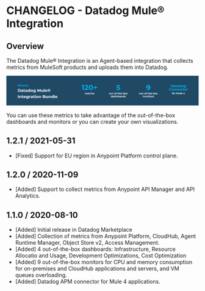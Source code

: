 # CHANGELOG - Datadog Mule® Integration

## Overview

The Datadog Mule® Integration is an Agent-based integration that collects metrics from MuleSoft products and uploads them into Datadog. 

![Datadog Mule® Integration Bundle](images/dmi_bundle.png)

You can use these metrics to take advantage of the out-of-the-box dashboards and monitors or you can create your own visualizations.

## 1.2.1 / 2021-05-31
* [Fixed] Support for EU region in Anypoint Platform control plane.

## 1.2.0 / 2020-11-09
* [Added] Support to collect metrics from Anypoint API Manager and API Analytics.

## 1.1.0 / 2020-08-10
* [Added] Initial release in Datadog Marketplace
* [Added] Collection of metrics from Anypoint Platform, CloudHub, Agent Runtime Manager, Object Store v2, Access Management.
* [Added] 4 out-of-the-box dashboards: Infrastructure, Resource Allocatio and Usage, Development Optimizations, Cost Optimization
* [Added] 9 out-of-the-box monitors for CPU and memory consumption for on-premises and CloudHub applications and servers, and VM queues overloading.
* [Added] Datadog APM connector for Mule 4 applications.
